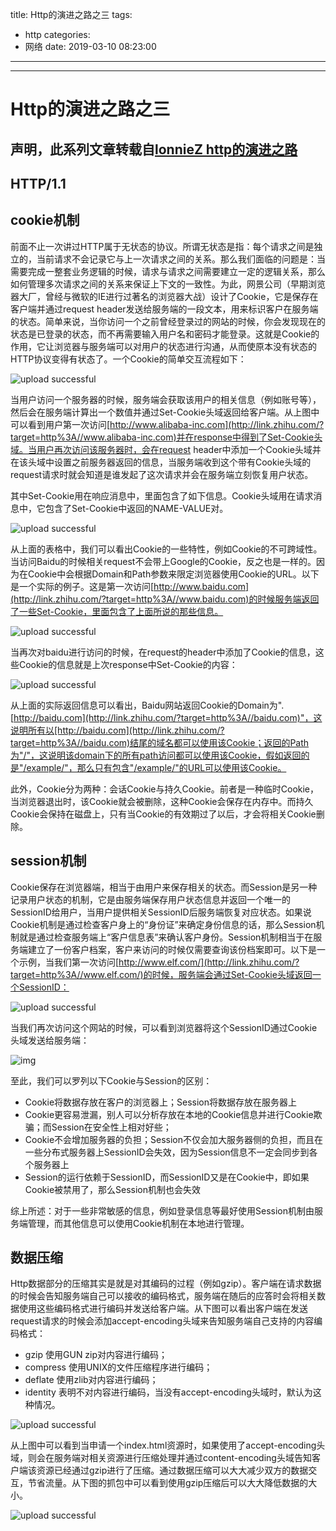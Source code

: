 title: Http的演进之路之三
tags:
  - http
categories:
  - 网络
date: 2019-03-10 08:23:00
---

---
# Http的演进之路之三

## 声明，此系列文章转载自[lonnieZ http的演进之路](https://www.zhihu.com/people/lonniez/activities)

## **HTTP/1.1**

## cookie机制

前面不止一次讲过HTTP属于无状态的协议。所谓无状态是指：每个请求之间是独立的，当前请求不会记录它与上一次请求之间的关系。那么我们面临的问题是：当需要完成一整套业务逻辑的时候，请求与请求之间需要建立一定的逻辑关系，那么如何管理多次请求之间的关系来保证上下文的一致性。为此，网景公司（早期浏览器大厂，曾经与微软的IE进行过著名的浏览器大战）设计了Cookie，它是保存在客户端并通过request header发送给服务端的一段文本，用来标识客户在服务端的状态。简单来说，当你访问一个之前曾经登录过的网站的时候，你会发现现在的状态是已登录的状态，而不再需要输入用户名和密码才能登录。这就是Cookie的作用，它让浏览器与服务端可以对用户的状态进行沟通，从而使原本没有状态的HTTP协议变得有状态了。一个Cookie的简单交互流程如下：

![upload successful](/images/pasted-234.png)

当用户访问一个服务器的时候，服务端会获取该用户的相关信息（例如账号等），然后会在服务端计算出一个数值并通过Set-Cookie头域返回给客户端。从上图中可以看到用户第一次访问[http://www.alibaba-inc.com](http://link.zhihu.com/?target=http%3A//www.alibaba-inc.com)并在response中得到了Set-Cookie头域。当用户再次访问该服务器时，会在request header中添加一个Cookie头域并在该头域中设置之前服务器返回的信息，当服务端收到这个带有Cookie头域的request请求时就会知道是谁发起了这次请求并会在服务端立刻恢复用户状态。

其中Set-Cookie用在响应消息中，里面包含了如下信息。Cookie头域用在请求消息中，它包含了Set-Cookie中返回的NAME-VALUE对。

![upload successful](/images/pasted-235.png)

从上面的表格中，我们可以看出Cookie的一些特性，例如Cookie的不可跨域性。当访问Baidu的时候相关request不会带上Google的Cookie，反之也是一样的。因为在Cookie中会根据Domain和Path参数来限定浏览器使用Cookie的URL。以下是一个实际的例子。这是第一次访问[http://www.baidu.com](http://link.zhihu.com/?target=http%3A//www.baidu.com)的时候服务端返回了一些Set-Cookie，里面包含了上面所说的那些信息。

![upload successful](/images/pasted-236.png)

当再次对baidu进行访问的时候，在request的header中添加了Cookie的信息，这些Cookie的信息就是上次response中Set-Cookie的内容：

![upload successful](/images/pasted-237.png)

从上面的实际返回信息可以看出，Baidu网站返回Cookie的Domain为".[http://baidu.com](http://link.zhihu.com/?target=http%3A//baidu.com)"，这说明所有以[http://baidu.com](http://link.zhihu.com/?target=http%3A//baidu.com)结尾的域名都可以使用该Cookie；返回的Path为"/"，这说明该domain下的所有path访问都可以使用该Cookie，假如返回的是"/example/"，那么只有包含"/example/"的URL可以使用该Cookie。

此外，Cookie分为两种：会话Cookie与持久Cookie。前者是一种临时Cookie，当浏览器退出时，该Cookie就会被删除，这种Cookie会保存在内存中。而持久Cookie会保持在磁盘上，只有当Cookie的有效期过了以后，才会将相关Cookie删除。

## session机制

Cookie保存在浏览器端，相当于由用户来保存相关的状态。而Session是另一种记录用户状态的机制，它是由服务端保存用户状态信息并返回一个唯一的SessionID给用户，当用户提供相关SessionID后服务端恢复对应状态。如果说Cookie机制是通过检查客户身上的“身份证”来确定身份信息的话，那么Session机制就是通过检查服务端上“客户信息表”来确认客户身份。Session机制相当于在服务端建立了一份客户档案，客户来访问的时候仅需要查询该份档案即可。以下是一个示例，当我们第一次访问[http://www.elf.com/](http://link.zhihu.com/?target=http%3A//www.elf.com/)的时候，服务端会通过Set-Cookie头域返回一个SessionID：

![upload successful](/images/pasted-238.png)

当我们再次访问这个网站的时候，可以看到浏览器将这个SessionID通过Cookie头域发送给服务端：

![img](https://pic2.zhimg.com/80/v2-0259adf2e7b498acf3291315caaad62d_hd.jpg)

至此，我们可以罗列以下Cookie与Session的区别：

- Cookie将数据存放在客户的浏览器上；Session将数据存放在服务器上
- Cookie更容易泄漏，别人可以分析存放在本地的Cookie信息并进行Cookie欺骗；而Session在安全性上相对好些；
- Cookie不会增加服务器的负担；Session不仅会加大服务器侧的负担，而且在一些分布式服务器上SessionID会失效，因为Session信息不一定会同步到各个服务器上
- Session的运行依赖于SessionID，而SessionID又是在Cookie中，即如果Cookie被禁用了，那么Session机制也会失效

综上所述：对于一些非常敏感的信息，例如登录信息等最好使用Session机制由服务端管理，而其他信息可以使用Cookie机制在本地进行管理。

## 数据压缩

Http数据部分的压缩其实是就是对其编码的过程（例如gzip）。客户端在请求数据的时候会告知服务端自己可以接收的编码格式，服务端在随后的应答时会将相关数据使用这些编码格式进行编码并发送给客户端。从下图可以看出客户端在发送request请求的时候会添加accept-encoding头域来告知服务端自己支持的内容编码格式：

- gzip 使用GUN zip对内容进行编码；
- compress 使用UNIX的文件压缩程序进行编码；
- deflate 使用zlib对内容进行编码；
- identity 表明不对内容进行编码，当没有accept-encoding头域时，默认为这种情况。

![upload successful](/images/pasted-239.png)

从上图中可以看到当申请一个index.html资源时，如果使用了accept-encoding头域，则会在服务端对相关资源进行压缩处理并通过content-encoding头域告知客户端该资源已经通过gzip进行了压缩。通过数据压缩可以大大减少双方的数据交互，节省流量。从下图的抓包中可以看到使用gzip压缩后可以大大降低数据的大小。

![upload successful](/images/pasted-240.png)